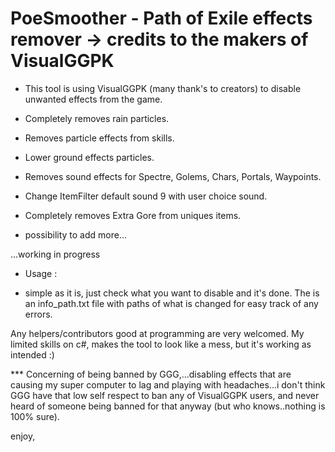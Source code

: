 # PoeSmoother - Path of Exile effects remover -> credits to the makers of VisualGGPK

 * This tool is using VisualGGPK (many thank's to creators) to disable unwanted effects from the game.
 
 - Completely removes rain particles.
 - Removes particle effects from skills.
 - Lower ground effects particles.
 - Removes sound effects for Spectre, Golems, Chars, Portals, Waypoints.
 - Change ItemFilter default sound 9 with user choice sound.
 - Completely removes Extra Gore from uniques items.
 
 
 - possibility to add more...
 
  ...working in progress
  
  * Usage : 
  - simple as it is, just check what you want to disable and it's done.
  The is an info_path.txt file with paths of what is changed for easy track of any errors.
 

 
 Any helpers/contributors good at programming are very welcomed. 
 My limited skills on c#, makes the tool to look like a mess, but it's working as intended :)
 
 *** Concerning of being banned by GGG,...disabling effects that are causing my super computer to lag and playing with headaches...i don't think GGG have that low self respect to ban any of VisualGGPK users, and never heard of someone being banned for that anyway (but who knows..nothing is 100% sure).
 
 
 enjoy,
 
 

